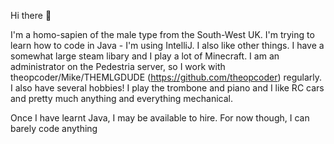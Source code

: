 Hi there 👋

I'm a homo-sapien of the male type from the South-West UK. I'm trying to learn how to code in Java - I'm using IntelliJ. I also like other things. I have a somewhat large steam libary and I play a lot of Minecraft. I am an administrator on the Pedestria server, so I work with theopcoder/Mike/THEMLGDUDE (https://github.com/theopcoder) regularly. I also have several hobbies! I play the trombone and piano and I like RC cars and pretty much anything and everything mechanical.

Once I have learnt Java, I may be available to hire. For now though, I can barely code anything
